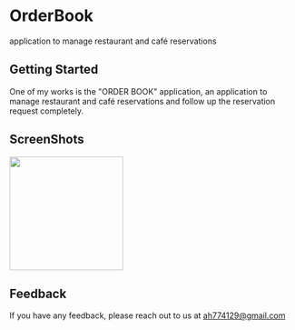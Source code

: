 # OrderBook

application to manage restaurant and café reservations

## Getting Started

One of my works is the "ORDER BOOK" application, an application to manage restaurant and café reservations and follow up the reservation request completely.

## ScreenShots
<div>
<img src='https://github.com/0Ahmad0/Order_Book/blob/master/screenshots/Screenshot_2022-08-14-15-17-20-977.jpg' width="200px">
</div>

## Feedback

If you have any feedback, please reach out to us at ah774129@gmail.com
